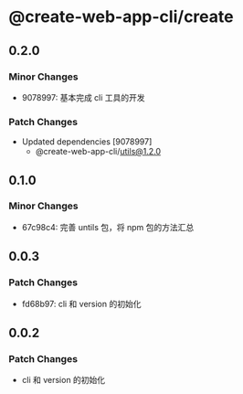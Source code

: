 # @create-web-app-cli/create

## 0.2.0

### Minor Changes

- 9078997: 基本完成 cli 工具的开发

### Patch Changes

- Updated dependencies [9078997]
  - @create-web-app-cli/utils@1.2.0

## 0.1.0

### Minor Changes

- 67c98c4: 完善 untils 包，将 npm 包的方法汇总

## 0.0.3

### Patch Changes

- fd68b97: cli 和 version 的初始化

## 0.0.2

### Patch Changes

- cli 和 version 的初始化

